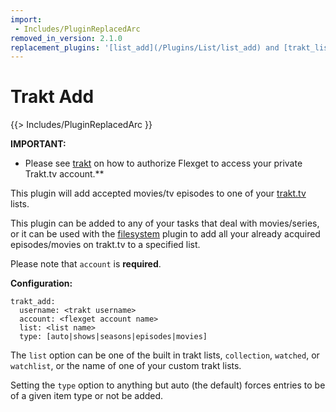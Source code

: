 ```yaml
---
import:
 - Includes/PluginReplacedArc
removed_in_version: 2.1.0
replacement_plugins: '[list_add](/Plugins/List/list_add) and [trakt_list](/Plugins/List/trakt_list)'
---
```

# Trakt Add 
{{> Includes/PluginReplacedArc }}

**IMPORTANT:**

* Please see [trakt](/Plugins/trakt) on how to authorize Flexget to access your private Trakt.tv account.**

This plugin will add accepted movies/tv episodes to one of your [trakt.tv](http://trakt.tv) lists.

This plugin can be added to any of your tasks that deal with movies/series, or it can be used with the [filesystem](/Plugins/filesystem) plugin to add all your already acquired episodes/movies on trakt.tv to a specified list.

Please note that `account` is **required**.

**Configuration:**

```text
trakt_add:
  username: <trakt username>
  account: <flexget account name>
  list: <list name>
  type: [auto|shows|seasons|episodes|movies]
```

The `list` option can be one of the built in trakt lists, `collection`, `watched`, or `watchlist`, or the name of one of your custom trakt lists.

Setting the `type` option to anything but auto (the default) forces entries to be of a given item type or not be added.
